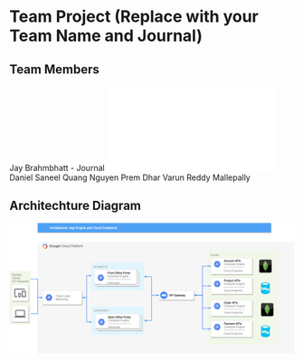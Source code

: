 # Team Project (Replace with your Team Name and Journal)

## Team Members

Jay Brahmbhatt - Journal ![Jay Progresss](Journal/JayProgresss.md)
Daniel Saneel
Quang Nguyen
Prem Dhar
Varun Reddy Mallepally

## Architechture Diagram

![Architecture Diagram](images/OverallArchitecture.png)
